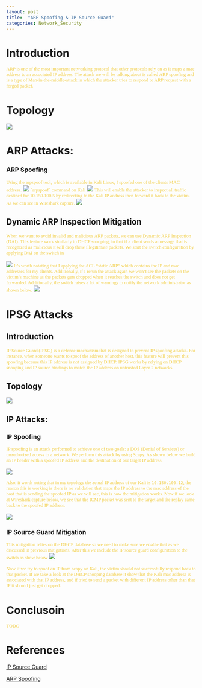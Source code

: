 ```yaml
---
layout: post
title:  "ARP Spoofing & IP Source Guard"
categories: Network_Security
---
```

# **Introduction**
<span style="color: #f2cf4a; font-family: Babas; font-size: 0.9em;"> 
ARP is one of the most important networking protocol that other protocols rely on as it maps a mac address to an associated IP address. The attack we will be talking about is called ARP spoofing and is a type of Man-in-the-middle-attack in which the attacker tries to respond to ARP request with a forged packet.</span>


# **Topology**
<img src="https://raw.githubusercontent.com/0xalamri/layer0/gh-pages/_posts/img/ARP/Arp_Topology.png"/>

#   **ARP Attacks**:

### **ARP Spoofing**
<span style="color: #f2cf4a; font-family: Babas; font-size: 0.9em;"> 
Using the arpspoof tool, which is available in Kali Linux, I spoofed one of the clients MAC address.</span>

<img src="https://raw.githubusercontent.com/0xalamri/layer0/gh-pages/_posts/img/ARP/1.png"/>
<span style="color: #f2cf4a; font-family: Babas; font-size: 0.9em;"> 
`arpspoof` command on Kali</span>


<img src="https://raw.githubusercontent.com/0xalamri/layer0/gh-pages/_posts/img/ARP/2.png"/> 
<span style="color: #f2cf4a; font-family: Babas; font-size: 0.9em;"> 
This will enable the attacker to inspect all traffic destined for 10.150.100.5 by redirecting to the Kali IP address then forward it back to the victim. As we can see in Wireshark capture. </span>
<img src="https://raw.githubusercontent.com/0xalamri/layer0/gh-pages/_posts/img/ARP/3.png"/>

## **Dynamic ARP Inspection Mitigation**
<span style="color: #f2cf4a; font-family: Babas; font-size: 0.9em;"> When we want to avoid invalid and malicious ARP packets, we can use Dynamic ARP Inspection (DAI). This feature work similarly to DHCP snooping, in that if a client sends a message that is recognized as malicious it will drop these illegitimate packets. We start the switch configuration by applying DAI on the switch in </span>

<img src="https://raw.githubusercontent.com/0xalamri/layer0/gh-pages/_posts/img/ARP/4.png"/>
<span style="color: #f2cf4a; font-family: Babas; font-size: 0.9em;"> It’s worth notating that I applying the ACL “static ARP” which contains the IP and mac addresses for my clients.  Additionally, if I rerun the attack again we won’t see the packets on the victim’s machine as the packets gets dropped when it reaches the switch and does not get forwarded.  Additionally, the switch raises a lot of warnings to notify the network administrator as shown below.</span>

<img src="https://raw.githubusercontent.com/0xalamri/layer0/gh-pages/_posts/img/ARP/5.png"/>


# IPSG Attacks
##   Introduction
<span style="color: #f2cf4a; font-family: Babas; font-size: 0.9em;"> IP Source Guard (IPSG) is a defense mechanism that is designed to prevent IP spoofing attacks. For instance, when someone wants to spoof the address of another host, this feature will prevent this spoofing because this IP address is not assigned by DHCP. IPSG works by relying on DHCP snooping and IP source bindings to match the IP address on untrusted Layer 2 networks.   </span>


## Topology
<img src="https://raw.githubusercontent.com/0xalamri/layer0/gh-pages/_posts/img/IPSG/IP_Topology.png"/>

##   IP Attacks:
###           IP Spoofing
<span style="color: #f2cf4a; font-family: Babas; font-size: 0.9em;"> IP spoofing is an attack performed to achieve one of two goals: a DOS (Denial of Services) or unauthorized access to a network. We perform this attack by using Scapy. As shown below we build an IP header with a spoofed IP address and the destination of our target IP address. </span>

<img src="https://raw.githubusercontent.com/0xalamri/layer0/gh-pages/_posts/img/IPSG/1.png"/>

<span style="color: #f2cf4a; font-family: Babas; font-size: 0.9em;">  Also, it worth noting that in my topology the actual IP address of our Kali is `10.150.100.12`, the reason this is working is there is no validation that maps the IP address to the mac address of the host that is sending the spoofed IP as we will see, this is how the mitigation works.  Now if we look at Wireshark capture below, we see that the ICMP packet was sent to the target and the replay came back to the spoofed IP address.</span>

<img src="https://raw.githubusercontent.com/0xalamri/layer0/gh-pages/_posts/img/IPSG/2.png"/>

###          IP Source Guard Mitigation
<span style="color: #f2cf4a; font-family: Babas; font-size: 0.9em;">  This mitigation relies on the DHCP database so we need to make sure we enable that as we discussed in previous mitigations. After this we include the IP source guard configuration to the switch as show below</span>
<img src="https://raw.githubusercontent.com/0xalamri/layer0/gh-pages/_posts/img/IPSG/3.png"/>

<span style="color: #f2cf4a; font-family: Babas; font-size: 0.9em;"> Now if we try to spoof an IP from scapy on Kali, the victim should not successfully respond back to that packet.  If we take a look at the DHCP snooping database it show that the Kali mac address is associated with that IP address, and if tried to send a packet with different IP address other than that IP it should just get dropped.</span>



# **Conclusoin**
<span style="color: #f2cf4a; font-family: Babas; font-size: 0.9em;"> 
TODO
</span>

# **References**

[IP Source Guard](https://networklessons.com/cisco/ccnp-switch/vlan-hopping/)

[ARP Spoofing](https://networklessons.com/cisco/ccnp-switch/vlan-hopping/)